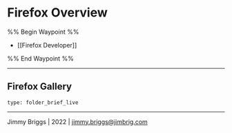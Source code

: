 # Firefox Overview

%% Begin Waypoint %%
- [[Firefox Developer]]

%% End Waypoint %%

---

## Firefox Gallery

````ccard
type: folder_brief_live
````

---

Jimmy Briggs | 2022 | <jimmy.briggs@jimbrig.com>
